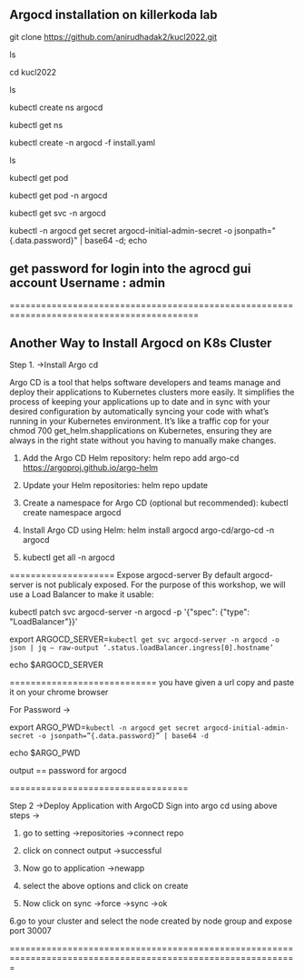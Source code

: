 ## Argocd installation on killerkoda lab

git clone https://github.com/anirudhadak2/kucl2022.git

ls

cd kucl2022  

ls

kubectl create ns argocd 

kubectl get ns

kubectl create  -n argocd  -f install.yaml

ls

kubectl get pod

kubectl get pod -n argocd

kubectl get svc -n argocd

kubectl -n argocd get secret argocd-initial-admin-secret -o jsonpath="{.data.password}" | base64 -d; echo

##   get password for login into the agrocd gui account  Username : admin 


==========================================================================================
## Another Way to Install Argocd on K8s Cluster

Step 1. →Install Argo cd

Argo CD is a tool that helps software developers and teams manage and deploy their applications to Kubernetes clusters more easily. 
It simplifies the process of keeping your applications up to date and in sync with your desired configuration by automatically syncing 
your code with what’s running in your Kubernetes environment.
 It’s like a traffic cop for your chmod 700 get_helm.shapplications on Kubernetes, ensuring they are always in the right state without 
you having to manually make changes.


1. Add the Argo CD Helm repository:
helm repo add argo-cd https://argoproj.github.io/argo-helm

2. Update your Helm repositories:
helm repo update

3. Create a namespace for Argo CD (optional but recommended):
kubectl create namespace argocd


4. Install Argo CD using Helm:
helm install argocd argo-cd/argo-cd -n argocd


5. kubectl get all -n argocd


====================
Expose argocd-server
By default argocd-server is not publicaly exposed. For the purpose of this workshop, we will use a Load Balancer to make it usable:

kubectl patch svc argocd-server -n argocd -p '{"spec": {"type": "LoadBalancer"}}'

export ARGOCD_SERVER=`kubectl get svc argocd-server -n argocd -o json | jq — raw-output ‘.status.loadBalancer.ingress[0].hostname’`

echo $ARGOCD_SERVER


============================
you have given a url copy and paste it on your chrome browser


For Password →

export ARGO_PWD=`kubectl -n argocd get secret argocd-initial-admin-secret -o jsonpath=”{.data.password}” | base64 -d`

echo $ARGO_PWD

output == password for argocd

==================================



Step 2 →Deploy Application with ArgoCD
Sign into argo cd using above steps →



1.  go to setting →repositories →connect repo

2. click on connect output →successful

3. Now go to application →newapp


4. select the above options and click on create

5. Now click on sync →force →sync →ok


6.go to your cluster and select the node created by node group and expose port 30007


=============================================================================================================




   
